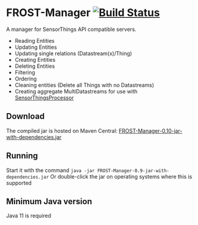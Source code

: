 # FROST-Manager  [![Build Status](https://github.com/FraunhoferIOSB/FROST-Manager/workflows/Maven%20Build/badge.svg)](https://github.com/FraunhoferIOSB/FROST-Manager/actions)
A manager for SensorThings API compatible servers.
- Reading Entities
- Updating Entities
- Updating single relations (Datastream(x)/Thing)
- Creating Entities
- Deleting Entities
- Filtering
- Ordering
- Cleaning entities (Delete all Things with no Datastreams)
- Creating aggregate MultiDatastreams for use with [SensorThingsProcessor](https://github.com/FraunhoferIOSB/SensorThingsProcessor)


## Download
The compiled jar is hosted on Maven Central: [FROST-Manager-0.10-jar-with-dependencies.jar](https://repo1.maven.org/maven2/de/fraunhofer/iosb/ilt/FROST-Manager/0.10/FROST-Manager-0.10-jar-with-dependencies.jar)

## Running
Start it with the command
```java -jar FROST-Manager-0.9-jar-with-dependencies.jar```
Or double-click the jar on operating systems where this is supported

## Minimum Java version
Java 11 is required

